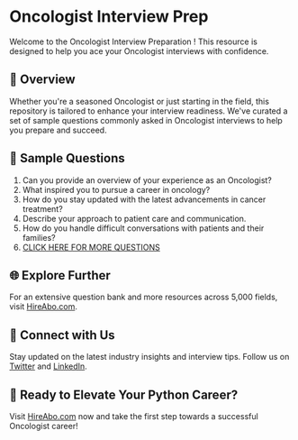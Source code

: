 # Oncologist Interview Prep

Welcome to the Oncologist Interview Preparation ! This resource is designed to help you ace your Oncologist interviews with confidence.

## 🚀 Overview

Whether you're a seasoned Oncologist or just starting in the field, this repository is tailored to enhance your interview readiness. We've curated a set of sample questions commonly asked in Oncologist interviews to help you prepare and succeed.

## 📝 Sample Questions

1. Can you provide an overview of your experience as an Oncologist?
2. What inspired you to pursue a career in oncology?
3. How do you stay updated with the latest advancements in cancer treatment?
4. Describe your approach to patient care and communication.
5. How do you handle difficult conversations with patients and their families?
6. [CLICK HERE FOR MORE QUESTIONS](https://hireabo.com/job/2_1_16/Oncologist)

## 🌐 Explore Further

For an extensive question bank and more resources across 5,000 fields, visit [HireAbo.com](https://www.hireabo.com).

## 📱 Connect with Us

Stay updated on the latest industry insights and interview tips. Follow us on [Twitter](https://twitter.com/hireabo) and [LinkedIn](https://www.linkedin.com/in/hire-abo-3609972a8/).

## 🚀 Ready to Elevate Your Python Career?

Visit [HireAbo.com](https://www.hireabo.com) now and take the first step towards a successful Oncologist career!